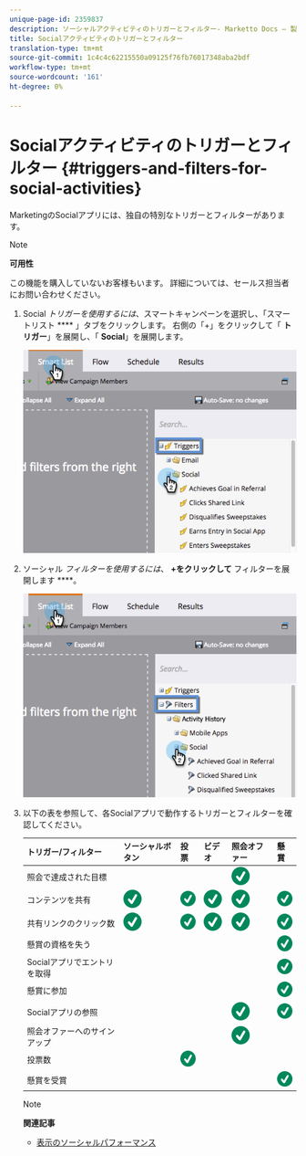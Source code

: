 ```yaml
---
unique-page-id: 2359837
description: ソーシャルアクティビティのトリガーとフィルター- Marketto Docs — 製品ドキュメント
title: Socialアクティビティのトリガーとフィルター
translation-type: tm+mt
source-git-commit: 1c4c4c62215550a09125f76fb76017348aba2bdf
workflow-type: tm+mt
source-wordcount: '161'
ht-degree: 0%

---
```



# Socialアクティビティのトリガーとフィルター {#triggers-and-filters-for-social-activities}

MarketingのSocialアプリには、独自の特別なトリガーとフィルターがあります。

>[!NOTE]
>
>**可用性**
>
>この機能を購入していないお客様もいます。 詳細については、セールス担当者にお問い合わせください。

1. Social *トリガーを使用するには*、スマートキャンペーンを選択し、「スマートリスト **** 」タブをクリックします。 右側の「+」をクリックして「 **トリガー**」を展開し、「 **Social**」を展開します。

   ![](assets/image2015-4-23-11-22-39.png)

1. ソーシャル *フィルターを使用するには*、 **+をクリックして** フィルターを展開します ****。

   ![](assets/two-282-29.png)

1. 以下の表を参照して、各Socialアプリで動作するトリガーとフィルターを確認してください。

   | トリガー/フィルター | ソーシャルボタン | 投票 | ビデオ | 照会オファー | 懸賞 |
   |---|---|---|---|---|---|
   | 照会で達成された目標 |  |  |  | ![（目盛り）](assets/check.svg) |  |
   | コンテンツを共有 | ![（目盛り）](assets/check.svg) | ![（目盛り）](assets/check.svg) | ![（目盛り）](assets/check.svg) | ![（目盛り）](assets/check.svg) | ![（目盛り）](assets/check.svg) |
   | 共有リンクのクリック数 | ![（目盛り）](assets/check.svg) | ![（目盛り）](assets/check.svg) | ![（目盛り）](assets/check.svg) | ![（目盛り）](assets/check.svg) | ![（目盛り）](assets/check.svg) |
   | 懸賞の資格を失う |  |  |  |  | ![（目盛り）](assets/check.svg) |
   | Socialアプリでエントリを取得 |  |  |  |  | ![（目盛り）](assets/check.svg) |
   | 懸賞に参加 |  |  |  |  | ![（目盛り）](assets/check.svg) |
   | Socialアプリの参照 |  |  |  | ![（目盛り）](assets/check.svg) | ![（目盛り）](assets/check.svg) |
   | 照会オファーへのサインアップ |  |  |  | ![（目盛り）](assets/check.svg) |  |
   | 投票数 |  | ![（目盛り）](assets/check.svg) |  |  |  |
   | 懸賞を受賞 |  |  |  |  | ![（目盛り）](assets/check.svg) |

   >[!NOTE]
   >
   >**関連記事**
   >
   >* [表示のソーシャルパフォーマンス](view-social-performance.md)


